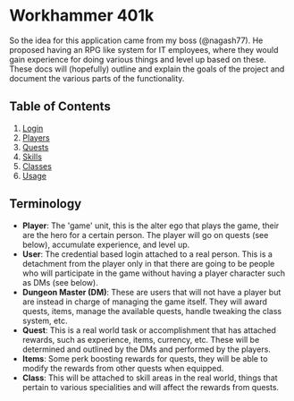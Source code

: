 # Workhammer 401k

So the idea for this application came from my boss (@nagash77).  He proposed having
an RPG like system for IT employees, where they would gain experience for doing
various things and level up based on these.  These docs will (hopefully) outline
and explain the goals of the project and document the various parts of the
functionality.

## Table of Contents
1. [Login](login.md)
1. [Players](players.md)
1. [Quests](quests.md)
1. [Skills](skills.md)
1. [Classes](classes.md)
1. [Usage](usage.md)

## Terminology
* **Player**: The 'game' unit, this is the alter ego that plays the game, their are
the hero for a certain person.  The player will go on quests (see below), accumulate
experience, and level up.
* **User**: The credential based login attached to a real person.  This is a
detachment from the player only in that there are going to be people who will
participate in the game without having a player character such as DMs (see below).
* **Dungeon Master (DM)**: These are users that will not have a player but are instead
in charge of managing the game itself.  They will award quests, items, manage the
available quests, handle tweaking the class system, etc.
* **Quest**: This is a real world task or accomplishment that has attached rewards,
such as experience, items, currency, etc.  These will be determined and outlined by
the DMs and performed by the players.
* **Items**: Some perk boosting rewards for quests, they will be able to modify the
rewards from other quests when equipped.
* **Class**: This will be attached to skill areas in the real world, things that
pertain to various specialities and will affect the rewards from quests.
